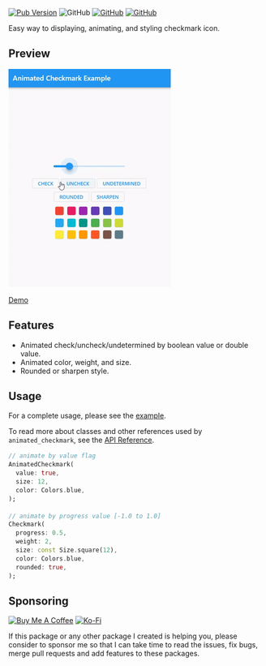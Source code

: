 [![Pub Version](https://img.shields.io/pub/v/animated_checkmark)](https://pub.dev/packages/animated_checkmark) ![GitHub](https://img.shields.io/github/license/davigmacode/flutter_animated_checkmark) [![GitHub](https://badgen.net/badge/icon/buymeacoffee?icon=buymeacoffee&color=yellow&label)](https://www.buymeacoffee.com/davigmacode) [![GitHub](https://badgen.net/badge/icon/ko-fi?icon=kofi&color=red&label)](https://ko-fi.com/davigmacode)

Easy way to displaying, animating, and styling checkmark icon.

## Preview

[![Preview](https://github.com/davigmacode/flutter_animated_checkmark/raw/main/media/preview.gif)](https://davigmacode.github.io/flutter_animated_checkmark)

[Demo](https://davigmacode.github.io/flutter_animated_checkmark)

## Features

* Animated check/uncheck/undetermined by boolean value or double value.
* Animated color, weight, and size.
* Rounded or sharpen style.

## Usage

For a complete usage, please see the [example](https://pub.dev/packages/animated_checkmark#-example-tab-).

To read more about classes and other references used by `animated_checkmark`, see the [API Reference](https://pub.dev/documentation/animated_checkmark/latest/).

```dart
// animate by value flag
AnimatedCheckmark(
  value: true,
  size: 12,
  color: Colors.blue,
);

// animate by progress value [-1.0 to 1.0]
Checkmark(
  progress: 0.5,
  weight: 2,
  size: const Size.square(12),
  color: Colors.blue,
  rounded: true,
);
```

## Sponsoring

<a href="https://www.buymeacoffee.com/davigmacode" target="_blank"><img src="https://cdn.buymeacoffee.com/buttons/v2/default-yellow.png" alt="Buy Me A Coffee" height="45"></a>
<a href="https://ko-fi.com/davigmacode" target="_blank"><img src="https://storage.ko-fi.com/cdn/brandasset/kofi_s_tag_white.png" alt="Ko-Fi" height="45"></a>

If this package or any other package I created is helping you, please consider to sponsor me so that I can take time to read the issues, fix bugs, merge pull requests and add features to these packages.